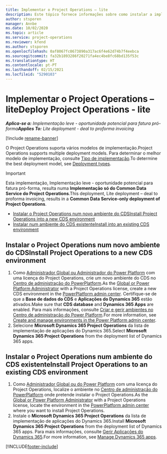 ```yaml
---
title: Implementar o Project Operations – lite
description: Este tópico fornece informações sobre como instalar a implementação do Project Operations lite - oportunidade potencial para fatura pró-forma.
author: stsporen
manager: Annbe
ms.date: 10/02/2020
ms.topic: article
ms.service: project-operations
ms.reviewer: kfend
ms.author: stsporen
ms.openlocfilehash: 0af8067fc0673890a317ac6f4e62d74b7f4eebca
ms.sourcegitcommit: fa32b1893286f20271fa4ec4be8fc68bd135f53c
ms.translationtype: HT
ms.contentlocale: pt-PT
ms.lasthandoff: 02/15/2021
ms.locfileid: "5290103"
---
```

# <a name="deploy-project-operations---lite"></a><span data-ttu-id="04bf5-103">Implementar o Project Operations – lite</span><span class="sxs-lookup"><span data-stu-id="04bf5-103">Deploy Project Operations - lite</span></span>

<span data-ttu-id="04bf5-104">_**Aplica-se a:** Implementação leve - oportunidade potencial para fatura pró-forma_</span><span class="sxs-lookup"><span data-stu-id="04bf5-104">_**Applies To:** Lite deployment - deal to proforma invoicing_</span></span>

[!include [rename-banner](~/includes/cc-data-platform-banner.md)]

<span data-ttu-id="04bf5-105">O Project Operations suporta vários modelos de implementação.</span><span class="sxs-lookup"><span data-stu-id="04bf5-105">Project Operations supports multiple deployment models.</span></span> <span data-ttu-id="04bf5-106">Para determinar o melhor modelo de implementação, consulte [Tipo de implementação](determine-deployment-type.md).</span><span class="sxs-lookup"><span data-stu-id="04bf5-106">To determine the best deployment model, see [Deployment types](determine-deployment-type.md).</span></span>


> [!IMPORTANT]
> <span data-ttu-id="04bf5-107">Esta implementação, Implementação leve - oportunidade potencial para fatura pró-forma, resulta numa **Implementação só do Common Data Service do Project Operations**.</span><span class="sxs-lookup"><span data-stu-id="04bf5-107">This deployment, Lite deployment – deal to proforma invoicing, results in a **Common Data Service-only deployment of Project Operations**.</span></span>

- [<span data-ttu-id="04bf5-108">Instalar o Project Operations num novo ambiente do CDS</span><span class="sxs-lookup"><span data-stu-id="04bf5-108">Install Project Operations into a new CDS environment</span></span>](#new)
- [<span data-ttu-id="04bf5-109">Instalar num ambiente do CDS existente</span><span class="sxs-lookup"><span data-stu-id="04bf5-109">Install into an existing CDS environment</span></span>](#existing)



## <a name="install-project-operations-to-a-new-cds-environment"></a><a name="new"></a><span data-ttu-id="04bf5-110">Instalar o Project Operations num novo ambiente do CDS</span><span class="sxs-lookup"><span data-stu-id="04bf5-110">Install Project Operations to a new CDS environment</span></span>

1. <span data-ttu-id="04bf5-111">Como [Administrador Global ou Administrador do Power Platform](https://docs.microsoft.com/power-platform/admin/global-service-administrators-can-administer-without-license) com uma licença do Project Operations, crie um novo ambiente do CDS no [Centro de administração do PowerPlatform](https://admin.powerplatform.com).</span><span class="sxs-lookup"><span data-stu-id="04bf5-111">As the [Global or Power Platform Administrator](https://docs.microsoft.com/power-platform/admin/global-service-administrators-can-administer-without-license) with a Project Operations license, create a new CDS environment in the [PowerPlatform admin center](https://admin.powerplatform.com).</span></span> <span data-ttu-id="04bf5-112">Certifique-se de que a **Base de dados do CDS** e **Aplicações do Dynamics 365** estão ativados.</span><span class="sxs-lookup"><span data-stu-id="04bf5-112">Make sure that **CDS database** and **Dynamics 365 Apps** are enabled.</span></span> <span data-ttu-id="04bf5-113">Para mais informações, consulte [Criar e gerir ambientes no Centro de administração do Power Platform](https://docs.microsoft.com/power-platform/admin/create-environment#create-an-environment-in-the-power-platform-admin-center).</span><span class="sxs-lookup"><span data-stu-id="04bf5-113">For more information, see [Create and manage environments in the Power Platform admin center](https://docs.microsoft.com/power-platform/admin/create-environment#create-an-environment-in-the-power-platform-admin-center).</span></span>
2. <span data-ttu-id="04bf5-114">Selecione **Microsoft Dynamics 365 Project Operations** da lista de implementação de aplicações do Dynamics 365.</span><span class="sxs-lookup"><span data-stu-id="04bf5-114">Select **Microsoft Dynamics 365 Project Operations** from the deployment list of Dynamics 365 apps.</span></span>


## <a name="install-project-operations-to-an-existing-cds-environment"></a><a name="existing"></a><span data-ttu-id="04bf5-115">Instalar o Project Operations num ambiente do CDS existente</span><span class="sxs-lookup"><span data-stu-id="04bf5-115">Install Project Operations to an existing CDS environment</span></span>

1. <span data-ttu-id="04bf5-116">Como [Administrador Global ou do Power Platform](https://docs.microsoft.com/power-platform/admin/global-service-administrators-can-administer-without-license) com uma licença do Project Operations, localize o ambiente no [Centro de administração do PowerPlatform](https://admin.powerplatform.com) onde pretende instalar o Project Operations.</span><span class="sxs-lookup"><span data-stu-id="04bf5-116">As the [Global or Power Platform Administrator](https://docs.microsoft.com/power-platform/admin/global-service-administrators-can-administer-without-license) with a Project Operations license, locate the environment in the [PowerPlatform admin center](https://admin.powerplatform.com) where you want to install Project Operations.</span></span>
2. <span data-ttu-id="04bf5-117">Instale o **Microsoft Dynamics 365 Project Operations** da lista de implementação de aplicações do Dynamics 365.</span><span class="sxs-lookup"><span data-stu-id="04bf5-117">Install **Microsoft Dynamics 365 Project Operations** from the deployment list of Dynamics 365 apps.</span></span> <span data-ttu-id="04bf5-118">Para mais informações, consulte [Gerir Aplicações do Dynamics 365](https://docs.microsoft.com/power-platform/admin/manage-apps).</span><span class="sxs-lookup"><span data-stu-id="04bf5-118">For more information, see [Manage Dynamics 365 apps](https://docs.microsoft.com/power-platform/admin/manage-apps).</span></span>




[!INCLUDE[footer-include](../includes/footer-banner.md)]